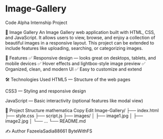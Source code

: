 # Image-Gallery
Code Alpha Internship Project


📸 Image Gallery
An Image Gallery web application built with HTML, CSS, and JavaScript. It allows users to view, browse, and enjoy a collection of beautiful images in a responsive layout. This project can be extended to include features like uploading, searching, or categorizing images.

🚀 Features
✅ Responsive design — looks great on desktops, tablets, and mobile devices
✅ Hover effects and lightbox-style image preview
✅ Organized, clean, and modern UI
✅ Easy to customize and extend

🛠️ Technologies Used
HTML5 — Structure of the web pages

CSS3 — Styling and responsive design

JavaScript — Basic interactivity (optional features like modal view)

📂 Project Structure
mathematica
Copy
Edit
Image-Gallery/
├── index.html
├── style.css
├── script.js
├── images/
│   ├── image1.jpg
│   ├── image2.jpg
│   └── ...
└── README.md

✍️ Author
FazeelaSadia88661
ByteWithFS
